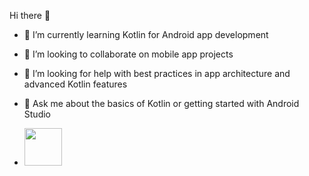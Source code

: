 Hi there 👋

- 🌱 I’m currently learning Kotlin for Android app development
- 👯 I’m looking to collaborate on mobile app projects
- 🤔 I’m looking for help with best practices in app architecture and advanced Kotlin features
- 💬 Ask me about the basics of Kotlin or getting started with Android Studio

- <img src="https://cdn.jsdelivr.net/gh/devicons/devicon@latest/icons/kotlin/kotlin-original.svg" width = "60"/>
